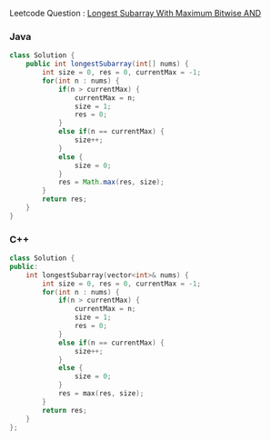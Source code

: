 Leetcode Question : [Longest Subarray With Maximum Bitwise AND](https://leetcode.com/problems/longest-subarray-with-maximum-bitwise-and/)

### Java
```java
class Solution {
    public int longestSubarray(int[] nums) {
        int size = 0, res = 0, currentMax = -1;
        for(int n : nums) {
            if(n > currentMax) {
                currentMax = n;
                size = 1;
                res = 0;
            }
            else if(n == currentMax) {
                size++;
            }
            else {
                size = 0;
            }
            res = Math.max(res, size);
        }
        return res;
    }
}
```

### C++
```cpp
class Solution {
public:
    int longestSubarray(vector<int>& nums) {
        int size = 0, res = 0, currentMax = -1;
        for(int n : nums) {
            if(n > currentMax) {
                currentMax = n;
                size = 1;
                res = 0;
            }
            else if(n == currentMax) {
                size++;
            }
            else {
                size = 0;
            }
            res = max(res, size);
        }
        return res;
    }
};
```
